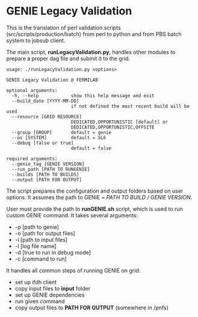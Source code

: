 # GENIE Legacy Validation

This is the translation of perl validation scripts (src/scripts/production/batch) from perl to python and from PBS batch system to jobsub client.

The main script, **runLegacyValidation.py**, handles other modules to prepare a proper dag file and submit it to the grid.

```
usage: ./runLegacyValidation.py <options>

GENIE Legacy Validation @ FERMILAB

optional arguments:
  -h, --help            show this help message and exit
  --build_date [YYYY-MM-DD]
                        if not defined the most recent build will be used
  --resource [GRID RESOURCE]
                        DEDICATED,OPPORTUNISTIC [default] or
                        DEDICATED,OPPORTUNISTIC,OFFSITE
  --group [GROUP]       default = genie
  --os [SYSTEM]         default = SL6
  --debug [false or true]
                        default = false

required arguments:
  --genie_tag [GENIE VERSION]
  --run_path [PATH TO RUNGENIE]
  --builds [PATH TO BUILDS]
  --output [PATH FOR OUTPUT]
```

The script prepares the configuration and output folders based on user options. It assumes the path to GENIE = *PATH TO BUILD / GENIE VERSION*.

User must provide the path to **runGENIE.sh** script, which is used to run custom GENIE command. It takes several arguments:

* -p [path to genie]
* -o [path for output files]
* -i [path to input files]
* -l [log file name]
* -d [true to run in debug mode]
* -c [command to run]

It handles all common steps of running GENIE on grid:

* set up ifdh client
* copy input files to **input** folder
* set up GENIE dependencies
* run given command
* copy output files to **PATH FOR OUTPUT** (somewhere in /pnfs)

